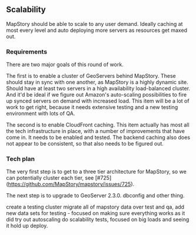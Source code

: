 ## Scalability

MapStory should be able to scale to any user demand. Ideally caching at most every level and auto deploying 
more servers as resources get maxed out.

### Requirements

There are two major goals of this round of work. 

The first is to enable a cluster of GeoServers behind MapStory. These should stay in sync with one another,
as MapStory is a highly dynamic site. Should have at least two servers in a high availability load-balanced
cluster. And it'd be ideal if we figure out Amazon's auto-scaling possibilities to fire up synced servers
on demand with increased load. This item will be a lot of work to get right, because it needs extensive testing
and a new testing environment with lots of QA.

The second is to enable CloudFront caching. This item actually has most all the tech infrastructure in place,
with a number of improvements that have come in. It needs to be enabled and tested. The backend caching also
does not appear to be consistent, so that also needs to be figured out.

### Tech plan
The very first step is to get to a three tier architecture for MapStory, so we can potentially cluster each tier, 
see [#725] (https://github.com/MapStory/mapstory/issues/725). 

The next step is to upgrade to GeoServer 2.3.0. dbconfig and other thing.

create a testing cluster
migrate all of mapstory data over
test and qa, add new data sets for testing - focused on making sure everything works as it did
try out autoscaling
do scalability tests, focused on big loads and seeing it hold up
deploy.
